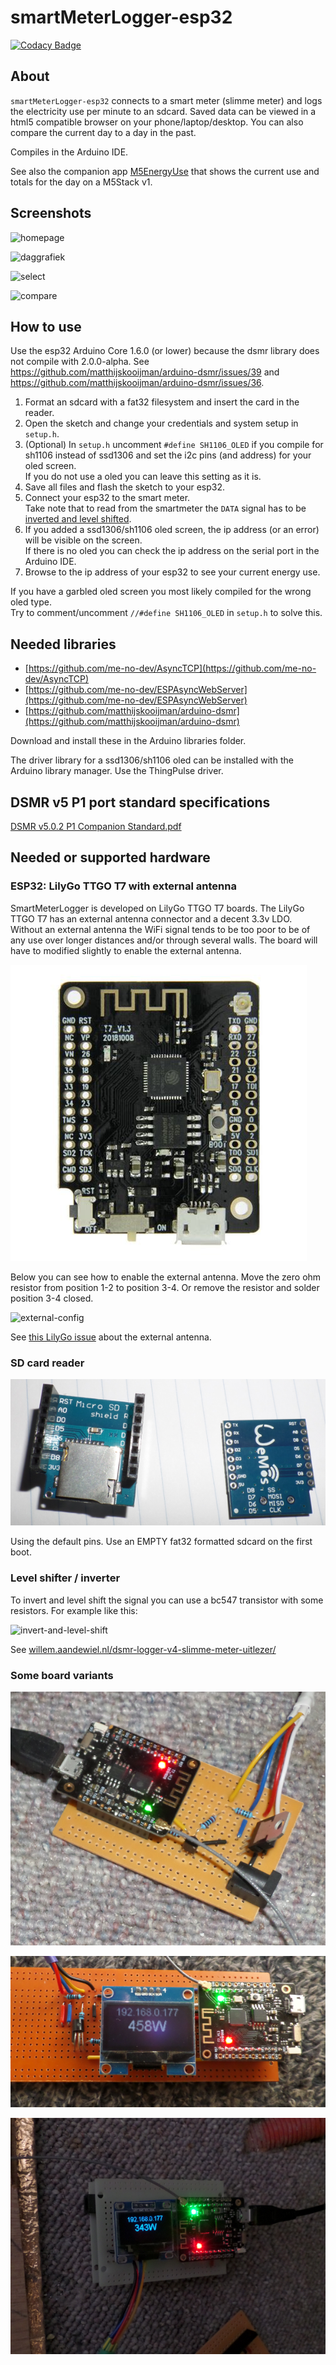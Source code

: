 # smartMeterLogger-esp32

[![Codacy Badge](https://api.codacy.com/project/badge/Grade/5abe0cc3faa54a05a6acfe6b68e5eac6)](https://app.codacy.com/gh/CelliesProjects/smartMeterLogger-esp32?utm_source=github.com&utm_medium=referral&utm_content=CelliesProjects/smartMeterLogger-esp32&utm_campaign=Badge_Grade)

## About

`smartMeterLogger-esp32` connects to a smart meter (slimme meter) and logs the electricity use per minute to an sdcard. Saved data can be viewed in a html5 compatible browser on your phone/laptop/desktop. You can also compare the current day to a day in the past.

Compiles in the Arduino IDE.

See also the companion app [M5EnergyUse](https://github.com/CelliesProjects/M5-energyUse) that shows the current use and totals for the day on a M5Stack v1.

## Screenshots

![homepage](https://user-images.githubusercontent.com/24290108/190145362-c3f6d9c5-b6c4-4021-999b-009468b346af.png)

![daggrafiek](https://user-images.githubusercontent.com/24290108/190145677-0206855c-0bdd-43c4-a79b-dd22dcc20211.png)

![select](https://user-images.githubusercontent.com/24290108/190147164-d3d2fc5b-c7e4-45ad-9924-6707d72e6681.png)

![compare](https://user-images.githubusercontent.com/24290108/190146801-1e97c788-b5f3-4310-b483-e797b78c5fe2.png)

## How to use

Use the esp32 Arduino Core 1.6.0 (or lower) because the dsmr library does not compile with 2.0.0-alpha. See https://github.com/matthijskooijman/arduino-dsmr/issues/39 and https://github.com/matthijskooijman/arduino-dsmr/issues/36.

1.  Format an sdcard with a fat32 filesystem and insert the card in the reader. 
2.  Open the sketch and change your credentials and system setup in `setup.h`.
3.  (Optional) In `setup.h` uncomment `#define SH1106_OLED` if you compile for sh1106 instead of ssd1306 and set the i2c pins (and address) for your oled screen.<br>If you do not use a oled you can leave this setting as it is.
4.  Save all files and flash the sketch to your esp32.
5.  Connect your esp32 to the smart meter.<br>Take note that to read from the smartmeter the `DATA` signal has to be [inverted and level shifted](#level-shifter--inverter).
6.  If you added a ssd1306/sh1106 oled screen, the ip address (or an error) will be visible on the screen.<br>If there is no oled you can check the ip address on the serial port in the Arduino IDE.
7.  Browse to the ip address of your esp32 to see your current energy use.

If you have a garbled oled screen you most likely compiled for the wrong oled type.<br>Try to comment/uncomment `//#define SH1106_OLED` in `setup.h` to solve this.

## Needed libraries

- [https://github.com/me-no-dev/AsyncTCP](https://github.com/me-no-dev/AsyncTCP)
- [https://github.com/me-no-dev/ESPAsyncWebServer](https://github.com/me-no-dev/ESPAsyncWebServer)
- [https://github.com/matthijskooijman/arduino-dsmr](https://github.com/matthijskooijman/arduino-dsmr)

Download and install these in the Arduino libraries folder.

The driver library for a ssd1306/sh1106 oled can be installed with the Arduino library manager. Use the ThingPulse driver.

## DSMR v5 P1 port standard specifications

[DSMR v5.0.2 P1 Companion Standard.pdf](https://github.com/matthijskooijman/arduino-dsmr/blob/master/specs/DSMR%20v5.0.2%20P1%20Companion%20Standard.pdf)

## Needed or supported hardware

### ESP32: LilyGo TTGO T7 with external antenna

SmartMeterLogger is developed on LilyGo TTGO T7 boards. The LilyGo TTGO T7 has an external antenna connector and a decent 3.3v LDO.<br>Without an external antenna the WiFi signal tends to be too poor to be of any use over longer distances and/or through several walls. The board will have to modified slightly to enable the external antenna. 

![T7 pic](img/t7.jpg)

Below you can see how to enable the external antenna. Move the zero ohm resistor from position 1-2 to position 3-4. Or remove the resistor and solder position 3-4 closed.

![external-config](https://user-images.githubusercontent.com/17033305/78676790-34fd1080-78e7-11ea-8bb0-aee88efe75a6.jpg)

See [this LilyGo issue](https://github.com/LilyGO/ESP32-MINI-32-V1.3/issues/4#issuecomment-610394847) about the external antenna.

### SD card reader

![card reader](img/sdboard.png)

Using the default pins.
Use an EMPTY fat32 formatted sdcard on the first boot. 

### Level shifter / inverter

To invert and level shift the signal you can use a bc547 transistor with some resistors. For example like this:

![invert-and-level-shift](https://willem.aandewiel.nl/wp-content/uploads/2019/04/DSMR_LevelShifter_Circuit-300x251.png)

See [willem.aandewiel.nl/dsmr-logger-v4-slimme-meter-uitlezer/](https://willem.aandewiel.nl/index.php/2019/04/09/dsmr-logger-v4-slimme-meter-uitlezer/)

### Some board variants

![board no oled](img/board_no_oled.png)

![board sh1106](img/board_sh1106.png)

![board ssd1306](img/board_ssd1306.png)
